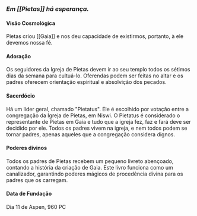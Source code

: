 ### _Em [[Pietas]] há esperança._
#### Visão Cosmológica
Pietas criou [[Gaia]] e nos deu capacidade de existirmos, portanto, à ele devemos nossa fé.
#### Adoração
Os seguidores da Igreja de Pietas devem ir ao seu templo todos os sétimos dias da semana para cultuá-lo. Oferendas podem ser feitas no altar e os padres oferecem orientação espiritual e absolvição dos pecados.
#### Sacerdócio
Há um líder geral, chamado "Pietatus". Ele é escolhido por votação entre a congregação da Igreja de Pietas, em Niswi. O Pietatus é considerado o representante de Pietas em Gaia e tudo que a igreja fez, faz e fará deve ser decidido por ele. Todos os padres vivem na igreja, e nem todos podem se tornar padres, apenas aqueles que a congregação considera dignos.
#### Poderes divinos
Todos os padres de Pietas recebem um pequeno livreto abençoado, contando a história da criação de Gaia. Este livro funciona como um canalizador, garantindo poderes mágicos de procedência divina para os padres que os carregam.
#### Data de Fundação
Dia 11 de Aspen, 960 PC
